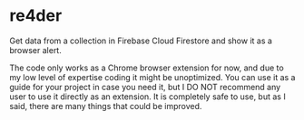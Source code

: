 # re4der
Get data from a collection in Firebase Cloud Firestore and show it as a browser alert.   

The code only works as a Chrome browser extension for now, and due to my low level of expertise coding it might be unoptimized. 
You can use it as a guide for your project in case you need it, but I DO NOT recommend any user to use it directly as an extension. It is completely safe to use, but as I said, there are many things that could be improved.
